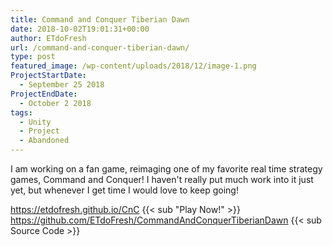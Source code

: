 ```yaml
---
title: Command and Conquer Tiberian Dawn
date: 2018-10-02T19:01:31+00:00
author: ETdoFresh
url: /command-and-conquer-tiberian-dawn/
type: post
featured_image: /wp-content/uploads/2018/12/image-1.png
ProjectStartDate:
  - September 25 2018
ProjectEndDate:
  - October 2 2018
tags:
  - Unity
  - Project
  - Abandoned
---
```


I am working on a fan game, reimaging one of my favorite real time strategy games, Command and Conquer! I haven't really put much work into it just yet, but whenever I get time I would love to keep going!

https://etdofresh.github.io/CnC {{< sub "Play Now!" >}}
https://github.com/ETdoFresh/CommandAndConquerTiberianDawn {{< sub Source Code >}}